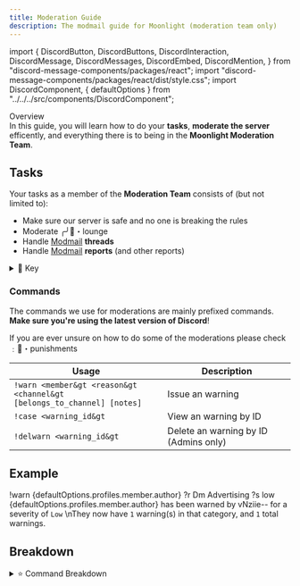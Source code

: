 ```yaml
---
title: Moderation Guide
description: The modmail guide for Moonlight (moderation team only)
---
```


import {
  DiscordButton,
  DiscordButtons,
  DiscordInteraction,
  DiscordMessage,
  DiscordMessages,
  DiscordEmbed,
  DiscordMention,
} from "discord-message-components/packages/react";
import "discord-message-components/packages/react/dist/style.css";
import DiscordComponent, { defaultOptions } from "../../../src/components/DiscordComponent";

<div className="box blurple no-background">
<div className="title">
Overview
</div>
In this guide, you will learn how to do your <strong>tasks</strong>, <strong>moderate the server</strong> efficently, and everything there is to being in the <strong>Moonlight Moderation Team</strong>.
</div>

## Tasks
Your tasks as a member of the **Moderation Team** consists of (but not limited to):

  - Make sure our server is safe and no one is breaking the rules
  - Moderate <span className="mention">╭╯🍵・lounge</span>
  - Handle [Modmail](./modmail-guide.md) **threads**
  - Handle [Modmail](./modmail-guide.md) **reports** (and other reports)

<details className="customdetails">
<summary>🔑 Key</summary>

> `[foo|bar]` - Text separated in brackets means you can use either **foo** or **bar** to get the same command result

> `[arg=value]` - An argument in brackets means this is an **optional argument**, if it's not provided a default value of '**value**' will take it's place

> `<arg>` - An argument in less and greater than signs means that this is a **required argument**, it must be provided or the command will fail

</details>

### Commands

<div className="box green no-background">
The commands we use for moderations are mainly prefixed commands. <strong>Make sure you're using the latest version of Discord</strong>!

If you are ever unsure on how to do some of the moderations please check <span className="mention">﹕🔧・punishments</span>
</div>

| Usage | Description |
| ----------------------- | ----------- |
| <code>!warn &lt;member&gt &lt;reason&gt &lt;channel&gt [belongs_to_channel] [notes]</code> | Issue an warning |
| <code>!case &lt;warning_id&gt</code> | View an warning by ID |
| <code>!delwarn &lt;warning_id&gt</code> | Delete an warning by ID (Admins only) |

## Example

<DiscordComponent>
  <DiscordMessage profile="nziie">
  !warn <DiscordMention highlight={false}>{defaultOptions.profiles.member.author}</DiscordMention> ?r Dm Advertising ?s low
  </DiscordMessage>
  <DiscordMessage profile="moonlightmanager">
  <DiscordMention highlight={false}>{defaultOptions.profiles.member.author}</DiscordMention> has been warned by <DiscordMention highlight={false}>vNziie--</DiscordMention> for a severity of <code>Low</code>
  \nThey now have <code>1</code> warning(s) in that category, and <code>1</code> total warnings.
  </DiscordMessage>
</DiscordComponent>

<br/>

## Breakdown

<details className="customdetails">
<summary>⭐ Command Breakdown</summary>

<details className="customdetails">
<summary>Command Arguments</summary>

*These are the arguments that aren't self explanatory*

> <span className="timestamp">?s</span> - How sensitive or how bad the warn is for the user; *accepts: `minor` `low` `medium` and `high` as types*
> <span className="timestamp">?r</span> - The reason for the warning/action, can be any type of string

</details> 

</details>

